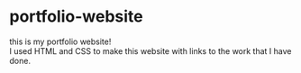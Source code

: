 # portfolio-website
this is my portfolio website!\
I used HTML and CSS to make this website with links to the work that I have done.

